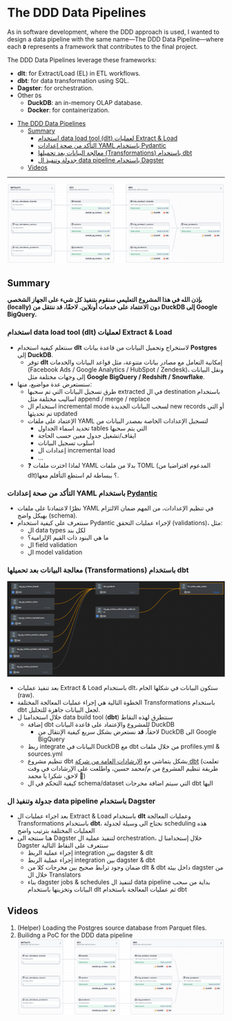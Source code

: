 # The DDD Data Pipelines

As in software development, where the DDD approach is used, I wanted to design a data pipeline with the same name—The DDD Data Pipeline—where each **`D`** represents a framework that contributes to the final project.

The DDD Data Pipelines leverage these frameworks:
- **dlt**: for Extract/Load (EL) in ETL workflows.
- **dbt**: for data transformation using SQL.
- **Dagster**: for orchestration.
- Other `D`s
  - **DuckDB**: an in-memory OLAP database.
  - **Docker**: for containerization.

<!-- TOC -->

- [The DDD Data Pipelines](#the-ddd-data-pipelines)
  - [Summary](#summary)
    - [استخدام data load tool (dlt) لعمليات Extract \& Load](#استخدام-data-load-tool-dlt-لعمليات-extract--load)
    - [التأكد من صحة إعدادات YAML باستخدام Pydantic](#التأكد-من-صحة-إعدادات-yaml-باستخدام-pydantic)
    - [معالجة البيانات بعد تحميلها (Transformations) باستخدام dbt](#معالجة-البيانات-بعد-تحميلها-transformations-باستخدام-dbt)
    - [جدولة وتنفيذ ال data pipeline باستخدام Dagster](#جدولة-وتنفيذ-ال-data-pipeline-باستخدام-dagster)
  - [Videos](#videos)

<!-- /TOC -->

---

![The DDD data pipeline - Dagster Assets lineage](docs/images/ddd_data_pipeline_dagster_asset_lineage.png)

## Summary

**بإذن الله في هذا المشروع التعليمي سنقوم بتنفيذ كل شيء على الجهاز الشخصي (locally) دون الاعتماد على خدمات أونلاين. لاحقًا، قد ننتقل من DuckDB إلى Google BigQuery.**

### استخدام data load tool (dlt) لعمليات Extract & Load
- سنتعلم كيفية استخدام **dlt** لاستخراج وتحميل البيانات من قاعدة بيانات **Postgres** إلى **DuckDB**.
  - توفر **dlt** إمكانية التعامل مع مصادر بيانات متنوعة، مثل قواعد البيانات والخدمات (Facebook Ads / Google Analytics / HubSpot / Zendesk)، ونقل البيانات إلى وجهات مختلفة مثل **Google BigQuery / Redshift / Snowflake**.
- سنستعرض عدة مواضيع، منها:
  - طرق تسجيل البيانات التي تم سحبها extracted في ال destination باستخدام اساليب مختلفة مثل append / merge / replace
  - استخدام ال incremental mode لسحب البيانات الجديدة new records أو التي تم تحديثها updated
  - الإعتماد على ملفات YAML لتسجيل الإعدادات الخاصة بمصدر البيانات من
    - تحديد اسماء الجداول tables التي يتم سحبها
    - ايقاف/تشغيل جدول معين حسب الحاجة
    - اسلوب تسجيل البيانات
    - إعدادات ال incremental load
    - ...
  - ❓ لماذا اخترت ملفات YAML بدلا من ملفات TOML (المدعوم افتراضيا من dlt)؟ ببساطة لم استطع التأقلم معها.
### التأكد من صحة إعدادات YAML باستخدام [Pydantic](https://docs.pydantic.dev/latest/)
- نظرًا لاعتمادنا على ملفات YAML في تنظيم الإعدادات، من المهم ضمان الالتزام بهيكل واضح (schema).
- سنتعرف على كيفية استخدام Pydantic لإجراء عمليات التحقق (validations)، مثل:
  - ال data types لكل بند
  - ما هي البنود ذات القيم الإلزامية؟
  - ال field validation
  - ال model validation

### معالجة البيانات بعد تحميلها (Transformations) باستخدام dbt
![The DDD data pipeline - dbt models lineage](docs/images/ddd_data_pipeline_dbt_lineage.png)
- بعد تنفيذ عمليات Extract & Load باستخدام dlt، ستكون البيانات في شكلها الخام (raw).
- الخطوة التالية هي إجراء عمليات المعالجة المختلفة Transformations باستخدام dbt لجعل البيانات جاهزة للتحليل.
- خلال استخدامنا ل data build tool (**dbt**) سنتطرق لهذه النقاط
  - إضافة dbt للمشروع والإعتماد على قاعدة البيانات DuckDB
    - لاحقاً، **قد** نستعرض بشكل سريع كيفية الإنتقال من DuckDB الى Google BigQuery
  - ربط integrate البيانات في DuckDB مع dbt من خلال ملفات profiles.yml & sources.yml
  - تنظيم مشروع dbt بشكل يتماشى مع [الإرشادات العامة من شركة dbt](https://docs.getdbt.com/best-practices/how-we-structure/1-guide-overview) (تعلمت طريقة تنظيم المشروع من م/محمد حسين، واطلعت على الإرشادات في وقت لاحق، شكرا يا محمد 🙌)
  - كيفية التحكم في ال schema/dataset التي سيتم اضافة مخرجات dbt اليها
### جدولة وتنفيذ ال data pipeline باستخدام Dagster
- بعد اجراء عمليات ال Extract & Load باستخدام **dlt** وعمليات المعالجة Transformations باستخدام **dbt**، نحتاج الى وسيلة لجدولة scheduling هذه العمليات المختلفة بترتيب واضح
- هنا سنتجه الى Dagster لتنفيذ عملية ال orchestration، خلال إستخدامنا ل Dagster سنتعرف على النقاط التالية
  - إجراء عملية الربط integration بين dagster & dlt
  - إجراء عملية الربط integration بين dagster & dbt
  - ضمان وجود ترابط صحيح بين مخرجات كلا من dlt & dbt داخل بيئة dagster من خلال ال Translators
  - بناء dagster jobs & schedules لتنفيذ ال data pipeline بداية من سحب البيانات وتخزينها باستخدام dlt ثم عمليات المعالجة باستخدام dbt

## Videos
1. (Helper) Loading the Postgres source database from Parquet files.
2. Builidng a PoC for the DDD data pipeline
   ![The DDD data pipeline - Dagster Assets lineage](docs/images/ddd_data_pipeline_dagster_asset_lineage.png)
